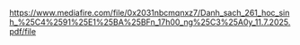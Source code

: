 https://www.mediafire.com/file/0x2031nbcmqnxz7/Danh_sach_261_hoc_sinh_%25C4%2591%25E1%25BA%25BFn_17h00_ng%25C3%25A0y_11.7.2025.pdf/file

